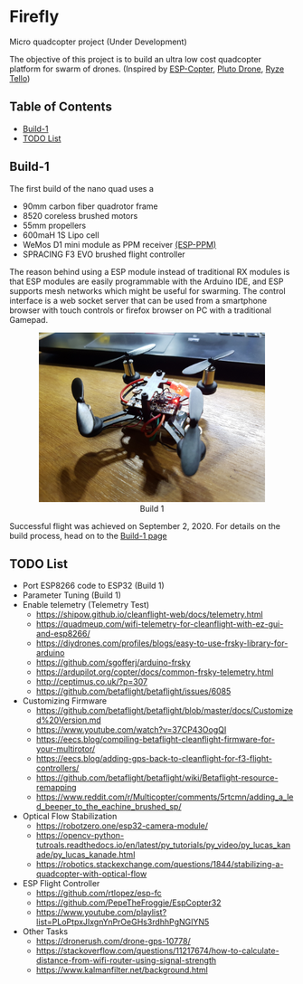 # Firefly
Micro quadcopter project (Under Development)

The objective of this project is to build an ultra low cost quadcopter platform for swarm of drones. (Inspired by <a href="https://espcopter.com/">ESP-Copter</a>, <a href="https://www.dronaaviation.com/product/">Pluto Drone</a>, <a href="https://www.ryzerobotics.com/tello">Ryze Tello</a>)

## Table of Contents

- [Build-1](#build-1)
- [TODO List](#todo-list)


## Build-1

The first build of the nano quad uses a 
- 90mm carbon fiber quadrotor frame
- 8520 coreless brushed motors
- 55mm propellers
- 600maH 1S Lipo cell
- WeMos D1 mini module as PPM receiver <a href="https://github.com/DipanshuShukla/ESP-PPM">(ESP-PPM)</a>
- SPRACING F3 EVO brushed flight controller

The reason behind using a ESP module instead of traditional RX modules is that ESP modules are easily programmable with the Arduino IDE, and ESP supports mesh networks which might be useful for swarming. The control interface is a web socket server that can be used from a smartphone browser with touch controls or firefox browser on PC with a traditional Gamepad. 

<figure align="center">
    <img src="images/build1.jpg" alt="drawing" width="400"/>
    <figcaption>Build 1</figcaption>
</figure>

Successful flight was achieved on September 2, 2020. For details on the build process, head on to the <a href="Build 1 - WiFi Quadcopter/README.md">Build-1 page</a>


## TODO List
- Port ESP8266 code to ESP32 (Build 1)
- Parameter Tuning (Build 1)
- Enable telemetry (Telemetry Test)
    - https://shipow.github.io/cleanflight-web/docs/telemetry.html
    - https://quadmeup.com/wifi-telemetry-for-cleanflight-with-ez-gui-and-esp8266/
    - https://diydrones.com/profiles/blogs/easy-to-use-frsky-library-for-arduino
    - https://github.com/sgofferj/arduino-frsky
    - https://ardupilot.org/copter/docs/common-frsky-telemetry.html
    - http://ceptimus.co.uk/?p=307
    - https://github.com/betaflight/betaflight/issues/6085
- Customizing Firmware
    - https://github.com/betaflight/betaflight/blob/master/docs/Customized%20Version.md
    - https://www.youtube.com/watch?v=37CP43OogQI
    - https://eecs.blog/compiling-betaflight-cleanflight-firmware-for-your-multirotor/
    - https://eecs.blog/adding-gps-back-to-cleanflight-for-f3-flight-controllers/
    - https://github.com/betaflight/betaflight/wiki/Betaflight-resource-remapping
    - https://www.reddit.com/r/Multicopter/comments/5rtcmn/adding_a_led_beeper_to_the_eachine_brushed_sp/
- Optical Flow Stabilization
    - https://robotzero.one/esp32-camera-module/
    - https://opencv-python-tutroals.readthedocs.io/en/latest/py_tutorials/py_video/py_lucas_kanade/py_lucas_kanade.html
    - https://robotics.stackexchange.com/questions/1844/stabilizing-a-quadcopter-with-optical-flow
- ESP Flight Controller 
    - https://github.com/rtlopez/esp-fc
    - https://github.com/PepeTheFroggie/EspCopter32
    - https://www.youtube.com/playlist?list=PLoPtpxJIxgnYnPrOeGHs3rdhhPgNGIYN5
- Other Tasks
    - https://dronerush.com/drone-gps-10778/
    - https://stackoverflow.com/questions/11217674/how-to-calculate-distance-from-wifi-router-using-signal-strength
    - https://www.kalmanfilter.net/background.html